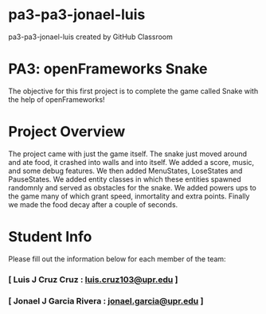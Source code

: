 # pa3-pa3-jonael-luis
pa3-pa3-jonael-luis created by GitHub Classroom
# PA3: openFrameworks Snake
The objective for this first project is to complete the game called Snake with the help of openFrameworks!

# Project Overview
The project came with just the game itself. The snake just moved around and ate food, it crashed into walls and into itself.
We added a score, music, and some debug features.
We then added MenuStates, LoseStates and PauseStates.
We added entity classes in which these entities spawned randomnly and served as obstacles for the snake. 
We added powers ups to the game many of which grant speed, inmortality and extra points. 
Finally we made the food decay after a couple of seconds.

# Student Info
Please fill out the information below for each member of the team:

### [ Luis J Cruz Cruz : luis.cruz103@upr.edu ]

### [ Jonael J Garcia Rivera : jonael.garcia@upr.edu ]
